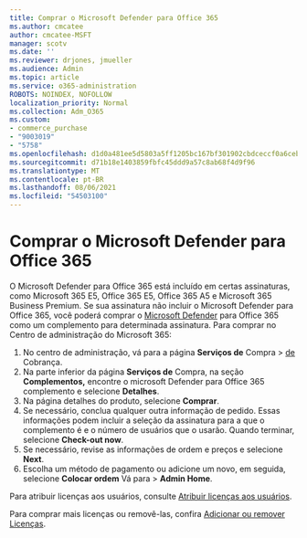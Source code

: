```yaml
---
title: Comprar o Microsoft Defender para Office 365
ms.author: cmcatee
author: cmcatee-MSFT
manager: scotv
ms.date: ''
ms.reviewer: drjones, jmueller
ms.audience: Admin
ms.topic: article
ms.service: o365-administration
ROBOTS: NOINDEX, NOFOLLOW
localization_priority: Normal
ms.collection: Adm_O365
ms.custom:
- commerce_purchase
- "9003019"
- "5758"
ms.openlocfilehash: d1d0a481ee5d5803a5ff1205bc167bf301902cbdceccf0a6ceb8497ebc65e54a
ms.sourcegitcommit: d71b18e1403859fbfc45ddd9a57c8ab68f4d9f96
ms.translationtype: MT
ms.contentlocale: pt-BR
ms.lasthandoff: 08/06/2021
ms.locfileid: "54503100"
---
```

# <a name="purchase-microsoft-defender-for-office-365"></a>Comprar o Microsoft Defender para Office 365

O Microsoft Defender para Office 365 está incluído em certas assinaturas, como Microsoft 365 E5, Office 365 E5, Office 365 A5 e Microsoft 365 Business Premium. Se sua assinatura não incluir o Microsoft Defender para Office 365, você poderá comprar o [Microsoft Defender](/microsoft-365/security/office-365-security/office-365-atp) para Office 365 como um complemento para determinada assinatura. Para comprar no Centro de administração do Microsoft 365:

1. No centro de administração, vá para a página **Serviços de** Compra  >  [de](https://go.microsoft.com/fwlink/p/?linkid=868433) Cobrança.
2. Na parte inferior da página **Serviços de** Compra, na seção **Complementos,** encontre o microsoft Defender para Office 365 complemento e selecione **Detalhes**.
3. Na página detalhes do produto, selecione **Comprar**.
4. Se necessário, conclua qualquer outra informação de pedido. Essas informações podem incluir a seleção da assinatura para a que o complemento é e o número de usuários que o usarão. Quando terminar, selecione **Check-out now**.
5. Se necessário, revise as informações de ordem e preços e selecione **Next**.
6. Escolha um método de pagamento ou adicione um novo, em seguida, selecione **Colocar ordem** Vá para  >  **Admin Home**.

Para atribuir licenças aos usuários, consulte [Atribuir licenças aos usuários](/microsoft-365/admin/manage/assign-licenses-to-users).

Para comprar mais licenças ou removê-las, confira [Adicionar ou remover Licenças](/microsoft-365/commerce/licenses/buy-licenses#buy-or-remove-licenses-for-your-business-subscription).